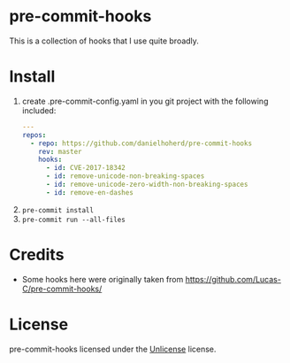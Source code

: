 # pre-commit-hooks

This is a collection of hooks that I use quite broadly.

# Install

1. create .pre-commit-config.yaml in you git project with the following included:
    ```yaml
    ---
    repos:
      - repo: https://github.com/danielhoherd/pre-commit-hooks
        rev: master
        hooks:
          - id: CVE-2017-18342
          - id: remove-unicode-non-breaking-spaces
          - id: remove-unicode-zero-width-non-breaking-spaces
          - id: remove-en-dashes
    ```
2. `pre-commit install`
3. `pre-commit run --all-files`

# Credits

- Some hooks here were originally taken from <https://github.com/Lucas-C/pre-commit-hooks/>

# License

pre-commit-hooks licensed under the [Unlicense](https://unlicense.org/) license.
